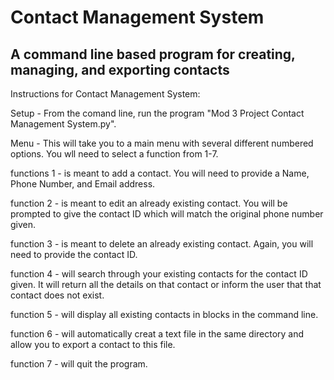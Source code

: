 # Contact Management System

## A command line based program for creating, managing, and exporting contacts 

Instructions for Contact Management System:

Setup - From the comand line, run the program "Mod 3 Project Contact Management System.py".

Menu - This will take you to a main menu with several different numbered options.  You wll need to select a function from 1-7.

functions 1 - is meant to add a contact.  You will need to provide a Name, Phone Number, and Email address.

function 2 - is meant to edit an already existing contact.  You will be prompted to give the contact ID which will match the original phone number given.

function 3 - is meant to delete an already existing contact.  Again, you will need to provide the contact ID.

function 4 - will search through your existing contacts for the contact ID given.  It will return all the details on that contact or inform the user that that contact does not exist.

function 5 - will display all existing contacts in blocks in the command line.

function 6 - will automatically creat a text file in the same directory and allow you to export a contact to this file.

function 7 - will quit the program.
